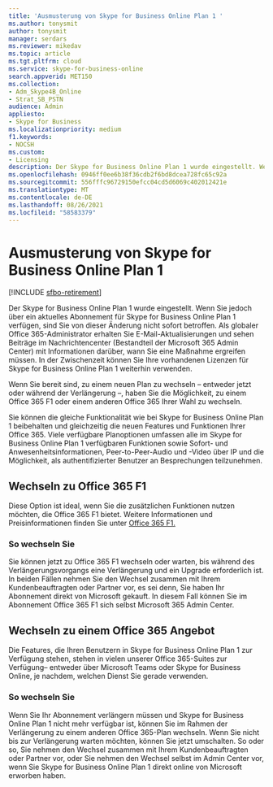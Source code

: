 ```yaml
---
title: 'Ausmusterung von Skype for Business Online Plan 1 '
ms.author: tonysmit
author: tonysmit
manager: serdars
ms.reviewer: mikedav
ms.topic: article
ms.tgt.pltfrm: cloud
ms.service: skype-for-business-online
search.appverid: MET150
ms.collection:
- Adm_Skype4B_Online
- Strat_SB_PSTN
audience: Admin
appliesto:
- Skype for Business
ms.localizationpriority: medium
f1.keywords:
- NOCSH
ms.custom:
- Licensing
description: Der Skype for Business Online Plan 1 wurde eingestellt. Wenn Sie jedoch über ein aktuelles Abonnement für Skype for Business Online Plan 1 verfügen, sind Sie von dieser Änderung nicht sofort betroffen. Wenn Sie zu einem neuen Plan wechseln möchten – entweder jetzt oder während der Verlängerung –, haben Sie drei Optionen.
ms.openlocfilehash: 0946ff0ee6b38f36cdb2f6bd8dcea728fc65c92a
ms.sourcegitcommit: 556fffc96729150efcc04cd5d6069c402012421e
ms.translationtype: MT
ms.contentlocale: de-DE
ms.lasthandoff: 08/26/2021
ms.locfileid: "58583379"
---
```

# <a name="skype-for-business-online-plan-1-retirement"></a>Ausmusterung von Skype for Business Online Plan 1 

[!INCLUDE [sfbo-retirement](../../../Hub/includes/sfbo-retirement.md)]

Der Skype for Business Online Plan 1 wurde eingestellt. Wenn Sie jedoch über ein aktuelles Abonnement für Skype for Business Online Plan 1 verfügen, sind Sie von dieser Änderung nicht sofort betroffen. Als globaler Office 365-Administrator erhalten Sie E-Mail-Aktualisierungen und sehen Beiträge im Nachrichtencenter (Bestandteil der Microsoft 365 Admin Center) mit Informationen darüber, wann Sie eine Maßnahme ergreifen müssen. In der Zwischenzeit können Sie Ihre vorhandenen Lizenzen für Skype for Business Online Plan 1 weiterhin verwenden.

Wenn Sie bereit sind, zu einem neuen Plan zu wechseln – entweder jetzt oder während der Verlängerung –, haben Sie die Möglichkeit, zu einem Office 365 F1 oder einem anderen Office 365 Ihrer Wahl zu wechseln.

Sie können die gleiche Funktionalität wie bei Skype for Business Online Plan 1 beibehalten und gleichzeitig die neuen Features und Funktionen Ihrer Office 365. Viele verfügbare Planoptionen umfassen alle im Skype for Business Online Plan 1 verfügbaren Funktionen sowie Sofort- und Anwesenheitsinformationen, Peer-to-Peer-Audio und -Video über IP und die Möglichkeit, als authentifizierter Benutzer an Besprechungen teilzunehmen.


## <a name="switching-to-office-365-f1"></a>Wechseln zu Office 365 F1

Diese Option ist ideal, wenn Sie die zusätzlichen Funktionen nutzen möchten, die Office 365 F1 bietet. Weitere Informationen und Preisinformationen finden Sie unter [Office 365 F1.](https://products.office.com/business/office-365-f1)


### <a name="how-to-switch"></a>So wechseln Sie 

Sie können jetzt zu Office 365 F1 wechseln oder warten, bis während des Verlängerungsvorgangs eine Verlängerung und ein Upgrade erforderlich ist. In beiden Fällen nehmen Sie den Wechsel zusammen mit Ihrem Kundenbeauftragten oder Partner vor, es sei denn, Sie haben Ihr Abonnement direkt von Microsoft gekauft. In diesem Fall können Sie im Abonnement Office 365 F1 sich selbst Microsoft 365 Admin Center.


## <a name="switching-to-another-office-365-offer"></a>Wechseln zu einem Office 365 Angebot

Die Features, die Ihren Benutzern in Skype for Business Online Plan 1 zur Verfügung stehen, stehen in vielen unserer Office 365-Suites zur Verfügung– entweder über Microsoft Teams oder Skype for Business Online, je nachdem, welchen Dienst Sie gerade verwenden. 

### <a name="how-to-switch"></a>So wechseln Sie 

Wenn Sie Ihr Abonnement verlängern müssen und Skype for Business Online Plan 1 nicht mehr verfügbar ist, können Sie im Rahmen der Verlängerung zu einem anderen Office 365-Plan wechseln. Wenn Sie nicht bis zur Verlängerung warten möchten, können Sie jetzt umschalten. So oder so, Sie nehmen den Wechsel zusammen mit Ihrem Kundenbeauftragten oder Partner vor, oder Sie nehmen den Wechsel selbst im Admin Center vor, wenn Sie Skype for Business Online Plan 1 direkt online von Microsoft erworben haben.
